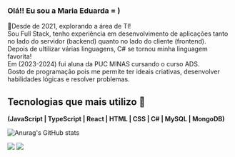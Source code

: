 ### Olá!! Eu sou a Maria Eduarda = )

<p>📍Desde de 2021, explorando a área de TI! <br>
Sou Full Stack, tenho experiência em desenvolvimento de aplicações tanto no lado do servidor (backend) quanto no lado do cliente (frontend).<br>
Depois de ultilizar várias linguagens, C# se tornou minha linguagem favorita! <br> Em (2023-2024) fui aluna da PUC MINAS cursando o curso ADS. <br>
Gosto de programação pois me permite ter ideais criativas, desenvolver habilidades lógicas e resolver problemas.
</p>

## Tecnologias que mais utilizo 🚀

<p> <strong>(JavaScript | TypeScript | React | HTML | CSS | C# | MySQL | 
MongoDB)</strong></p>


![Anurag's GitHub stats](https://github-readme-stats.vercel.app/api?username=MariaEduardadr&show_icons=true&theme=dracula)

<!--
![Top Langs](https://github-readme-stats.vercel.app/api/top-langs/??username=MariaEduardadr&show&hide=html,css,_icons=true&theme=dracula) --> 

<a href = "mariaeduarda.reis0414@gmail.com"><img src="https://img.shields.io/badge/-Gmail-%23333?style=for-the-badge&logo=gmail&logoColor=white" target="_blank"></a>
 <a href="https://www.linkedin.com/in/maria-eduarda-dos-reis-2a73a1238" target="_blank"><img src="https://img.shields.io/badge/-LinkedIn-%230077B5?style=for-the-badge&logo=linkedin&logoColor=white" target="_blank"></a> 

